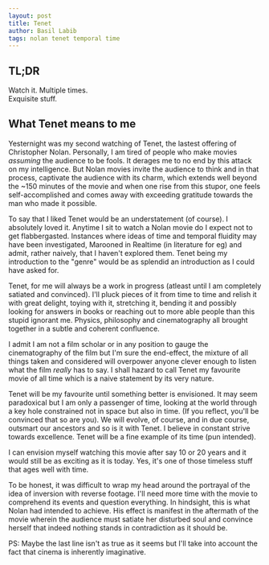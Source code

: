```yaml
---
layout: post
title: Tenet
author: Basil Labib
tags: nolan tenet temporal time
---
```


## TL;DR    

Watch it. Multiple times.   
Exquisite stuff.  

<!--more-->
## What Tenet means to me    

Yesternight was my second watching of Tenet, the lastest offering of Christopher Nolan. Personally, I am tired of people who make movies _assuming_ the audience to be fools. It derages me to no end by this attack on my intelligence. But Nolan movies invite the audience to think and in that process, captivate the audience with its charm, which extends well beyond the ~150 minutes of the movie and when one rise from this stupor, one feels self-accomplished and comes away with exceeding gratitude towards the man who made it possible.    

To say that I liked Tenet would be an understatement (of course). I absolutely loved it. Anytime I sit to watch a Nolan movie do I expect not to get flabbergasted. Instances where ideas of time and temporal fluidity may have been investigated, Marooned in Realtime (in literature for eg) and admit, rather naively, that I haven't explored them. Tenet being my introduction to the "genre" would be as splendid an introduction as I could have asked for.    

Tenet, for me will always be a work in progress (atleast until I am completely satiated and convinced). I'll pluck pieces of it from time to time and relish it with great delight, toying with it, stretching it, bending it and possibly looking for answers in books or reaching out to more able people than this stupid ignorant me. Physics, philosophy and cinematography all brought together in a subtle and coherent confluence.   

I admit I am not a film scholar or in any position to gauge the cinematography of the film but I'm sure the end-effect, the mixture of all things taken and considered will overpower anyone clever enough to listen what the film _really_ has to say. I shall hazard to call Tenet my favourite movie of all time which is a naive statement by its very nature.   

Tenet will be my favourite until something better is envisioned. It may seem paradoxical but I am only a passenger of time, looking at the world through a key hole constrained not in space but also in time. (If you reflect, you'll be convinced that so are you). We will evolve, of course, and in due course, outsmart our ancestors and so is it with Tenet. I believe in constant strive towards excellence. Tenet will be a fine example of its time (pun intended).  

I can envision myself watching this movie after say 10 or 20 years and it would still be as exciting as it is today. Yes, it's one of those timeless stuff that ages well with time.   

To be honest, it was difficult to wrap my head around the portrayal of the idea of inversion with reverse footage. I'll need more time with the movie to comprehend its events and question everything. In hindsight, this is what Nolan had intended to achieve. His effect is manifest in the aftermath of the movie wherein the audience must satiate her disturbed soul and convince herself that indeed nothing stands in contradiction as it should be.   

PS: Maybe the last line isn't as true as it seems but I'll take into account the fact that cinema is inherently imaginative.   
